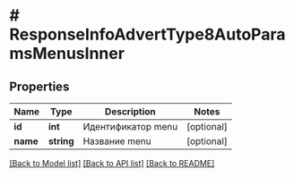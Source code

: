 # # ResponseInfoAdvertType8AutoParamsMenusInner

## Properties

Name | Type | Description | Notes
------------ | ------------- | ------------- | -------------
**id** | **int** | Идентификатор menu | [optional]
**name** | **string** | Название menu | [optional]

[[Back to Model list]](../../README.md#models) [[Back to API list]](../../README.md#endpoints) [[Back to README]](../../README.md)
